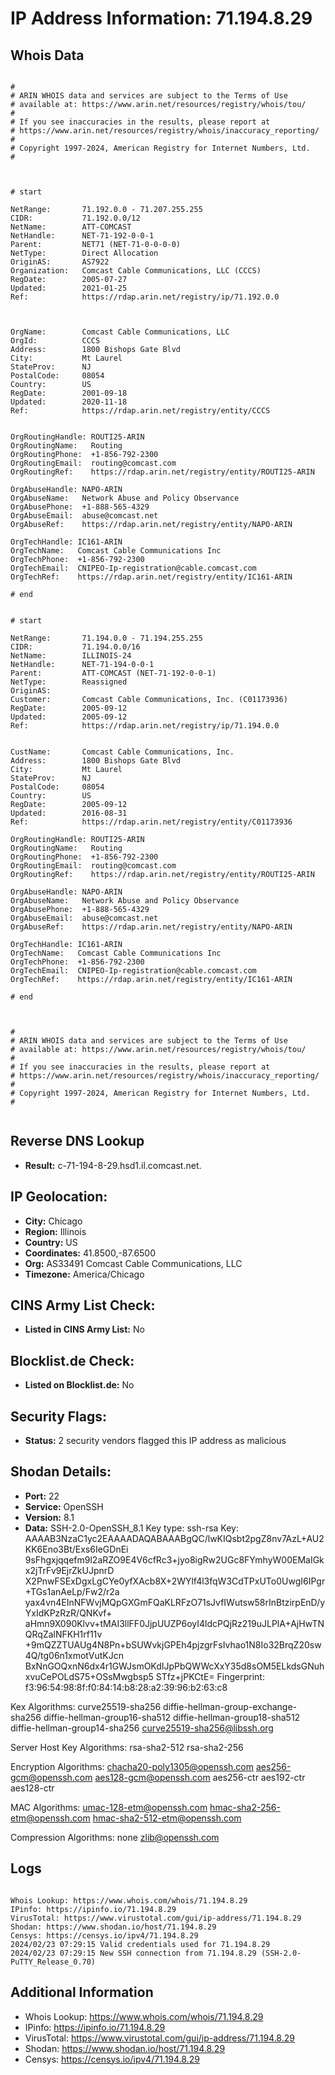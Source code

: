 # IP Address Information: 71.194.8.29

## Whois Data
```

#
# ARIN WHOIS data and services are subject to the Terms of Use
# available at: https://www.arin.net/resources/registry/whois/tou/
#
# If you see inaccuracies in the results, please report at
# https://www.arin.net/resources/registry/whois/inaccuracy_reporting/
#
# Copyright 1997-2024, American Registry for Internet Numbers, Ltd.
#



# start

NetRange:       71.192.0.0 - 71.207.255.255
CIDR:           71.192.0.0/12
NetName:        ATT-COMCAST
NetHandle:      NET-71-192-0-0-1
Parent:         NET71 (NET-71-0-0-0-0)
NetType:        Direct Allocation
OriginAS:       AS7922
Organization:   Comcast Cable Communications, LLC (CCCS)
RegDate:        2005-07-27
Updated:        2021-01-25
Ref:            https://rdap.arin.net/registry/ip/71.192.0.0



OrgName:        Comcast Cable Communications, LLC
OrgId:          CCCS
Address:        1800 Bishops Gate Blvd
City:           Mt Laurel
StateProv:      NJ
PostalCode:     08054
Country:        US
RegDate:        2001-09-18
Updated:        2020-11-18
Ref:            https://rdap.arin.net/registry/entity/CCCS


OrgRoutingHandle: ROUTI25-ARIN
OrgRoutingName:   Routing
OrgRoutingPhone:  +1-856-792-2300 
OrgRoutingEmail:  routing@comcast.com
OrgRoutingRef:    https://rdap.arin.net/registry/entity/ROUTI25-ARIN

OrgAbuseHandle: NAPO-ARIN
OrgAbuseName:   Network Abuse and Policy Observance
OrgAbusePhone:  +1-888-565-4329 
OrgAbuseEmail:  abuse@comcast.net
OrgAbuseRef:    https://rdap.arin.net/registry/entity/NAPO-ARIN

OrgTechHandle: IC161-ARIN
OrgTechName:   Comcast Cable Communications Inc
OrgTechPhone:  +1-856-792-2300 
OrgTechEmail:  CNIPEO-Ip-registration@cable.comcast.com
OrgTechRef:    https://rdap.arin.net/registry/entity/IC161-ARIN

# end


# start

NetRange:       71.194.0.0 - 71.194.255.255
CIDR:           71.194.0.0/16
NetName:        ILLINOIS-24
NetHandle:      NET-71-194-0-0-1
Parent:         ATT-COMCAST (NET-71-192-0-0-1)
NetType:        Reassigned
OriginAS:       
Customer:       Comcast Cable Communications, Inc. (C01173936)
RegDate:        2005-09-12
Updated:        2005-09-12
Ref:            https://rdap.arin.net/registry/ip/71.194.0.0


CustName:       Comcast Cable Communications, Inc.
Address:        1800 Bishops Gate Blvd
City:           Mt Laurel
StateProv:      NJ
PostalCode:     08054
Country:        US
RegDate:        2005-09-12
Updated:        2016-08-31
Ref:            https://rdap.arin.net/registry/entity/C01173936

OrgRoutingHandle: ROUTI25-ARIN
OrgRoutingName:   Routing
OrgRoutingPhone:  +1-856-792-2300 
OrgRoutingEmail:  routing@comcast.com
OrgRoutingRef:    https://rdap.arin.net/registry/entity/ROUTI25-ARIN

OrgAbuseHandle: NAPO-ARIN
OrgAbuseName:   Network Abuse and Policy Observance
OrgAbusePhone:  +1-888-565-4329 
OrgAbuseEmail:  abuse@comcast.net
OrgAbuseRef:    https://rdap.arin.net/registry/entity/NAPO-ARIN

OrgTechHandle: IC161-ARIN
OrgTechName:   Comcast Cable Communications Inc
OrgTechPhone:  +1-856-792-2300 
OrgTechEmail:  CNIPEO-Ip-registration@cable.comcast.com
OrgTechRef:    https://rdap.arin.net/registry/entity/IC161-ARIN

# end



#
# ARIN WHOIS data and services are subject to the Terms of Use
# available at: https://www.arin.net/resources/registry/whois/tou/
#
# If you see inaccuracies in the results, please report at
# https://www.arin.net/resources/registry/whois/inaccuracy_reporting/
#
# Copyright 1997-2024, American Registry for Internet Numbers, Ltd.
#


```
## Reverse DNS Lookup
- **Result:** c-71-194-8-29.hsd1.il.comcast.net.

## IP Geolocation:
- **City:** Chicago
- **Region:** Illinois
- **Country:** US
- **Coordinates:** 41.8500,-87.6500
- **Org:** AS33491 Comcast Cable Communications, LLC
- **Timezone:** America/Chicago

## CINS Army List Check:
- **Listed in CINS Army List:** 
No

## Blocklist.de Check:
- **Listed on Blocklist.de:** 
No

## Security Flags:
- **Status:** 2 security vendors flagged this IP address as malicious

## Shodan Details:
- **Port:** 22
- **Service:** OpenSSH
- **Version:** 8.1
- **Data:** SSH-2.0-OpenSSH_8.1
Key type: ssh-rsa
Key: AAAAB3NzaC1yc2EAAAADAQABAAABgQC/lwKIQsbt2pgZ8nv7AzL+AU2KK6Eno3Bt/Exs6IeGDnEi
9sFhgxjqqefm9l2aRZO9E4V6cfRc3+jyo8igRw2UGc8FYmhyW00EMaIGkx2jTrFv9EjrZkUJpnrD
X2PnwFSExDgxLgCYe0yfXAcb8X+2WYlf4l3fqW3CdTPxUTo0UwgI6IPgr+TGs1anAeLp/Fw2/r2a
yax4vn4EInNFWvjMQpGXGmFQaKLRFzO71sJvfIWutsw58rInBtzirpEnD/yYxIdKPzRzR/QNKvf+
aHmn9X090Klvv+tMAI3llFF0JjpUUZP6oyI4ldcPQjRz219uJLPlA+AjHwTNQRqZalNFKH1rf11v
+9mQZZTUAUg4N8Pn+bSUWvkjGPEh4pjzgrFsIvhao1N8Io32BrqZ20sw4Q/tg06n1xmotVutKJcn
BxNnGOQxnN6dx4r1GWJsmOKdIJpPbQWWcXxY35d8sOM5ELkdsGNuhxvuCePOLdS75+OSsMwgbsp5
STfz+jPKCtE=
Fingerprint: f3:96:54:98:8f:f0:84:14:b8:28:a2:39:96:b2:63:c8

Kex Algorithms:
	curve25519-sha256
	diffie-hellman-group-exchange-sha256
	diffie-hellman-group16-sha512
	diffie-hellman-group18-sha512
	diffie-hellman-group14-sha256
	curve25519-sha256@libssh.org

Server Host Key Algorithms:
	rsa-sha2-512
	rsa-sha2-256

Encryption Algorithms:
	chacha20-poly1305@openssh.com
	aes256-gcm@openssh.com
	aes128-gcm@openssh.com
	aes256-ctr
	aes192-ctr
	aes128-ctr

MAC Algorithms:
	umac-128-etm@openssh.com
	hmac-sha2-256-etm@openssh.com
	hmac-sha2-512-etm@openssh.com

Compression Algorithms:
	none
	zlib@openssh.com


## Logs
```

Whois Lookup: https://www.whois.com/whois/71.194.8.29
IPinfo: https://ipinfo.io/71.194.8.29
VirusTotal: https://www.virustotal.com/gui/ip-address/71.194.8.29
Shodan: https://www.shodan.io/host/71.194.8.29
Censys: https://censys.io/ipv4/71.194.8.29
2024/02/23 07:29:15 Valid credentials used for 71.194.8.29
2024/02/23 07:29:15 New SSH connection from 71.194.8.29 (SSH-2.0-PuTTY_Release_0.70)

```
## Additional Information
- Whois Lookup: https://www.whois.com/whois/71.194.8.29
- IPinfo: https://ipinfo.io/71.194.8.29
- VirusTotal: https://www.virustotal.com/gui/ip-address/71.194.8.29
- Shodan: https://www.shodan.io/host/71.194.8.29
- Censys: https://censys.io/ipv4/71.194.8.29

